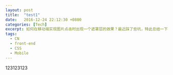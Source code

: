 ```yaml
---
layout: post
title:  "test1"
date:   2016-12-24 22:12:30 +0800
categories: [Tech]
excerpt: 如何在移动端实现图片点击时出现一个遮罩层的效果？最近踩了些坑，特此总结一下。
tags:
  - CN
  - front-end
  - CSS
  - Mobile
---
```


123123123